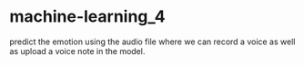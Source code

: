 # machine-learning_4
 predict the emotion using the audio file where we can record a voice as well as upload a voice note in the model. 
